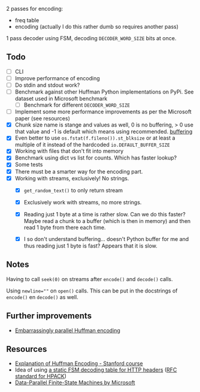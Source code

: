 2 passes for encoding:
- freq table
- encoding (actually I do this rather dumb so requires another pass)

1 pass decoder using FSM, decoding `DECODER_WORD_SIZE` bits at once.


## Todo

- [ ] CLI
- [ ] Improve performance of encoding
- [ ] Do stdin and stdout work?
- [ ] Benchmark against other Huffman Python implementations on PyPi. See dataset used in Microsoft
  benchmark
    - [ ] Benchmark for different `DECODER_WORD_SIZE`
- [ ] Implement some more performance improvements as per the Microsoft paper (see resources)
- [x] Chunk size name is stange and values as well, 0 is no buffering, > 0 use that value and -1 is
  default which means using recommended.
  [buffering](https://github.com/python/cpython/blob/b652d40f1c88fcd8595cd401513f6b7f8e499471/Lib/_pyio.py#L123)
- [x] Even better to use `os.fstat(f.fileno()).st_blksize` or at least a multiple of it instead of
  the hardcoded `io.DEFAULT_BUFFER_SIZE`
- [x] Working with files that don't fit into memory
- [x] Benchmark using dict vs list for counts. Which has faster lookup?
- [x] Some tests
- [x] There must be a smarter way for the encoding part.
- [x] Working with streams, exclusively! No strings.
    - [x] `get_random_text()` to only return stream
    - [x] Exclusively work with streams, no more strings.
    - [x] Reading just 1 byte at a time is rather slow. Can we do this faster? Maybe read a chunk to
      a buffer (which is then in memory) and then read 1 byte from there each time.
    - [x] I so don't understand buffering... doesn't Python buffer for me and thus reading just 1
      byte is fast? Appears that it is slow.


## Notes

Having to call `seek(0)` on streams after `encode()` and `decode()` calls.

Using `newline=""` on `open()` calls. This can be put in the docstrings of `encode()` en `decode()`
as well.

## Further improvements

- [Embarrassingly parallel Huffman encoding](http://www.ittc.ku.edu/~jsv/Papers/HoV95.pdcfull.pdf)

## Resources

-   [Explanation of Huffman Encoding - Stanford course](https://web.stanford.edu/class/archive/cs/cs106b/cs106b.1126/handouts/220%20Huffman%20Encoding.pdf)
-   Idea of using [a static FSM decoding table for HTTP headers](https://github.com/python-hyper/hpack/blob/master/src/hpack/huffman_table.py) ([RFC standard for HPACK](https://www.rfc-editor.org/rfc/rfc7541#appendix-B))
- [Data-Parallel Finite-State Machines by Microsoft](https://www.microsoft.com/en-us/research/wp-content/uploads/2016/02/asplos302-mytkowicz.pdf)

